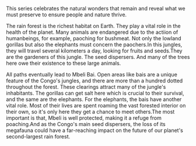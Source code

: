 This series celebrates the natural wonders that remain and reveal what we must preserve to ensure people and nature thrive.

 

The rain forest is the richest habitat on Earth.  They play a vital role in the health of the planet. Many animals are endangered due to the actiion of humanbeings, for example, paoching for bushmeat. Not only the lowland gorillas but also the elephants must concern the paochers.In this jungles, they will travel several kilometers a day, looking for fruits and seeds.They  are the gardeners of this jungle. The seed dispersers. And many of the trees here owe their existence to these large animals.

All paths eventually lead to Mbeli Bai.  Open areas like bais are a unique feature of the Congo's jungles, and there are more than a hundred dotted throughout the forest. These clearings attract many of the jungle's inhabitants. The gorillas can get salt here which is crucial to their survival, and the same are the elephants. For the elephants, the bais have another vital role. Most of their lives are spent roaming the vast forested interior on their own, so it's only here they get a chance to meet others.The most important is that, Mbeli is well protected, making it a refuge from poaching.And as the Congo's main seed dispersers, the loss of its megafauna could have a far-reaching impact on the future of our planet's second-largest rain forest.

 



 
